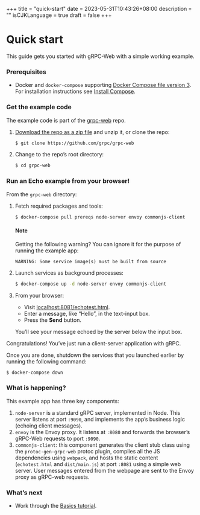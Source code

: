 +++
title = "quick-start"
date = 2023-05-31T10:43:26+08:00
description = ""
isCJKLanguage = true
draft = false
+++

# Quick start

This guide gets you started with gRPC-Web with a simple working example.



### Prerequisites

- Docker and `docker-compose` supporting [Docker Compose file version 3](https://docs.docker.com/compose/compose-file/compose-versioning). For installation instructions see [Install Compose](https://docs.docker.com/compose/install/#install-compose).

### Get the example code

The example code is part of the [grpc-web](https://github.com/grpc/grpc-web) repo.

1. [Download the repo as a zip file](https://github.com/grpc/grpc-web/archive/master.zip) and unzip it, or clone the repo:

   ```sh
   $ git clone https://github.com/grpc/grpc-web
   ```

2. Change to the repo’s root directory:

   ```sh
   $ cd grpc-web
   ```

### Run an Echo example from your browser!

From the `grpc-web` directory:

1. Fetch required packages and tools:

   ```sh
   $ docker-compose pull prereqs node-server envoy commonjs-client
   ```

   #### Note

   Getting the following warning? You can ignore it for the purpose of running the example app:

   ```nocode
   WARNING: Some service image(s) must be built from source
   ```

2. Launch services as background processes:

   ```sh
   $ docker-compose up -d node-server envoy commonjs-client
   ```

3. From your browser:

   - Visit [localhost:8081/echotest.html](http://localhost:8081/echotest.html).
   - Enter a message, like “Hello”, in the text-input box.
   - Press the **Send** button.

   You’ll see your message echoed by the server below the input box.

Congratulations! You’ve just run a client-server application with gRPC.

Once you are done, shutdown the services that you launched earlier by running the following command:

```sh
$ docker-compose down
```

### What is happening?

This example app has three key components:

1. `node-server` is a standard gRPC server, implemented in Node. This server listens at port `:9090`, and implements the app’s business logic (echoing client messages).
2. `envoy` is the Envoy proxy. It listens at `:8080` and forwards the browser’s gRPC-Web requests to port `:9090`.
3. `commonjs-client`: this component generates the client stub class using the `protoc-gen-grpc-web` protoc plugin, compiles all the JS dependencies using `webpack`, and hosts the static content (`echotest.html` and `dist/main.js`) at port `:8081` using a simple web server. User messages entered from the webpage are sent to the Envoy proxy as gRPC-web requests.

### What’s next

- Work through the [Basics tutorial](https://grpc.io/docs/platforms/web/basics/).